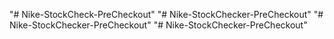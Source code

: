 "# Nike-StockCheck-PreCheckout" 
"# Nike-StockChecker-PreCheckout" 
"# Nike-StockChecker-PreCheckout" 
"# Nike-StockChecker-PreCheckout" 
